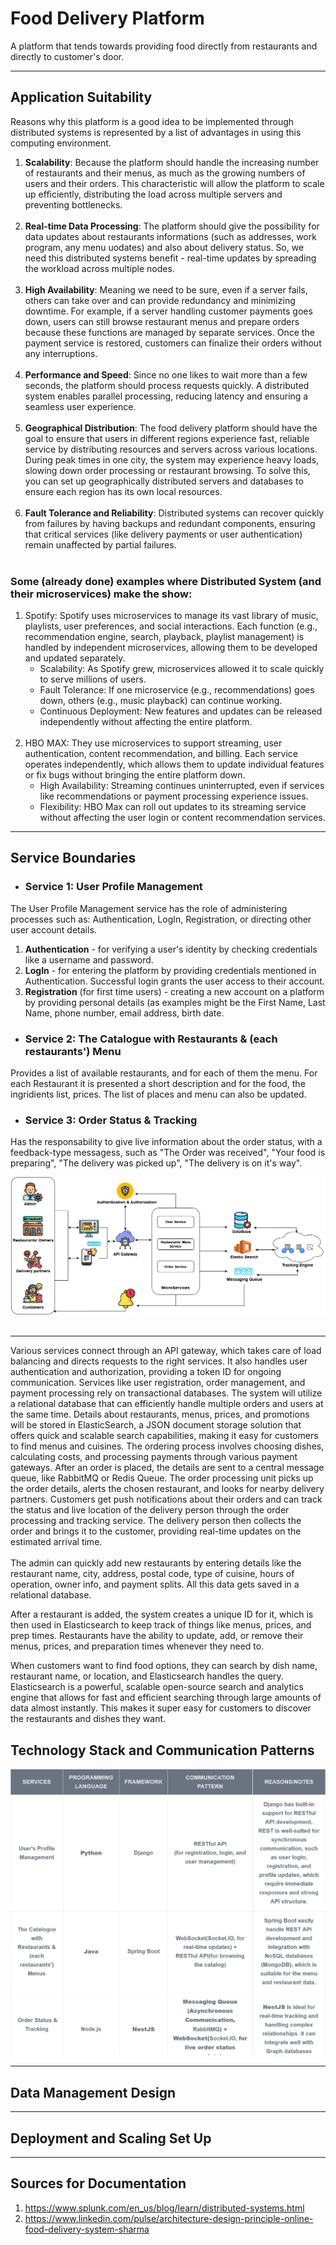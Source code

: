 # Food Delivery Platform
A platform that tends towards providing food directly from restaurants and directly to customer's door. 

<hr>

## Application Suitability

Reasons why this platform is a good idea to be implemented through distributed systems is represented by a list of advantages in using this computing environment.

1. **Scalability**: Because the platform should handle the increasing number of restaurants and their menus, as much as the growing numbers of users and their orders. This characteristic will allow the platform to scale up efficiently, distributing the load across multiple servers and preventing bottlenecks. <br><br>
2. **Real-time Data Processing**: The platform should give the possibility for data updates about restaurants informations (such as addresses, work program, any menu uodates) and also about delivery status. So, we need this distributed systems benefit - real-time updates by spreading the workload across multiple nodes. <br><br>
3. **High Availability**: Meaning we need to be sure, even if a server fails, others can take over and can provide redundancy and minimizing downtime. For example, if a server handling customer payments goes down, users can still browse restaurant menus and prepare orders because these functions are managed by separate services. Once the payment service is restored, customers can finalize their orders without any interruptions.<br><br>
4. **Performance and Speed**: Since no one likes to wait more than a few seconds, the platform should process requests quickly. A distributed system enables parallel processing, reducing latency and ensuring a seamless user experience. <br><br>
5. **Geographical Distribution**: The food delivery platform should have the goal to ensure that users in different regions experience fast, reliable service by distributing resources and servers across various locations. During peak times in one city, the system may experience heavy loads, slowing down order processing or restaurant browsing. To solve this, you can set up geographically distributed servers and databases to ensure each region has its own local resources. <br><br>
6. **Fault Tolerance and Reliability**: Distributed systems can recover quickly from failures by having backups and redundant components, ensuring that critical services (like delivery payments or user authentication) remain unaffected by partial failures.<br><br>

### Some (already done) examples where Distributed System (and their microservices) make the show:
1. Spotify: Spotify uses microservices to manage its vast library of music, playlists, user preferences, and social interactions. Each function (e.g., recommendation engine, search, playback, playlist management) is handled by independent microservices, allowing them to be developed and updated separately.
   * Scalability: As Spotify grew, microservices allowed it to scale quickly to serve millions of users.
   * Fault Tolerance: If one microservice (e.g., recommendations) goes down, others (e.g., music playback) can continue working.
   * Continuous Deployment: New features and updates can be released independently without affecting the entire platform.<br><br>
2. HBO MAX: They use microservices to support streaming, user authentication, content recommendation, and billing. Each service operates independently, which allows them to update individual features or fix bugs without bringing the entire platform down.
   * High Availability: Streaming continues uninterrupted, even if services like recommendations or payment processing experience issues.
   * Flexibility: HBO Max can roll out updates to its streaming service without affecting the user login or content recommendation services.
<hr>

## Service Boundaries

+ ### Service 1: User Profile Management

The User Profile Management service has the role of administering processes such as: Authentication, LogIn, Registration, or directing other user account details.

1. **Authentication** - for verifying a user's identity by checking credentials like a username and password.
2. **LogIn** - for entering the platform by providing credentials mentioned in Authentication. Successful login grants the user access to their account.
3. **Registration** (for first time users) - creating a new account on a platform by providing personal details (as examples might be the First Name, Last Name, phone number, email address, birth date.
   
+ ### Service 2: The Catalogue with Restaurants & (each restaurants') Menu

Provides a list of available restaurants, and for each of them the menu. For each Restaurant it is presented a short description and for the food, the ingridients list, prices. The list of places and menu can also be updated.
 
+ ### Service 3: Order Status & Tracking

Has the responsability to give live information about the order status, with a feedback-type messagess, such as "The Order was received", "Your food is preparing", "The delivery was picked up", "The delivery is on it's way".

![alt text](https://github.com/mihaelacsn/Food-Delivery-App/blob/main/img/Untitled%20Diagram.drawio.png)
<br><br>
<hr>
Various services connect through an API gateway, which takes care of load balancing and directs requests to the right services. It also handles user authentication and authorization, providing a token ID for ongoing communication. Services like user registration, order management, and payment processing rely on transactional databases. The system will utilize a relational database that can efficiently handle multiple orders and users at the same time. Details about restaurants, menus, prices, and promotions will be stored in ElasticSearch, a JSON document storage solution that offers quick and scalable search capabilities, making it easy for customers to find menus and cuisines. The ordering process involves choosing dishes, calculating costs, and processing payments through various payment gateways. After an order is placed, the details are sent to a central message queue, like RabbitMQ or Redis Queue. The order processing unit picks up the order details, alerts the chosen restaurant, and looks for nearby delivery partners. Customers get push notifications about their orders and can track the status and live location of the delivery person through the order processing and tracking service. The delivery person then collects the order and brings it to the customer, providing real-time updates on the estimated arrival time.<br><br>
The admin can quickly add new restaurants by entering details like the restaurant name, city, address, postal code, type of cuisine, hours of operation, owner info, and payment splits. All this data gets saved in a relational database. <br>

After a restaurant is added, the system creates a unique ID for it, which is then used in Elasticsearch to keep track of things like menus, prices, and prep times. Restaurants have the ability to update, add, or remove their menus, prices, and preparation times whenever they need to.<br>

When customers want to find food options, they can search by dish name, restaurant name, or location, and Elasticsearch handles the query. Elasticsearch is a powerful, scalable open-source search and analytics engine that allows for fast and efficient searching through large amounts of data almost instantly. This makes it super easy for customers to discover the restaurants and dishes they want.<br>

## Technology Stack and Communication Patterns

![alt text](https://github.com/mihaelacsn/Food-Delivery-App/blob/main/img/export(1).png)
<hr>

## Data Management Design

<hr>

## Deployment and Scaling Set Up

<hr>

## Sources for Documentation

1. https://www.splunk.com/en_us/blog/learn/distributed-systems.html
2. https://www.linkedin.com/pulse/architecture-design-principle-online-food-delivery-system-sharma

